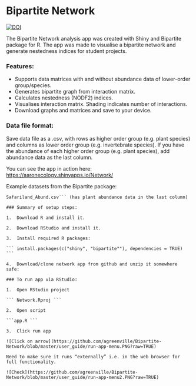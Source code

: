 # Bipartite Network  
[![DOI](https://zenodo.org/badge/DOI/10.5281/zenodo.1205201.svg)](https://doi.org/10.5281/zenodo.1205201)

The Bipartite Network analysis app was created with Shiny and Bipartite package for R. The app was made to visualise a bipartite network  and generate nestedness indices for student projects.

### Features:
- Supports data matrices with and without abundance data of lower-order group/species.
- Generates bipartite graph from interaction matrix.
- Calculates nestedness (NODF2) indices.
- Visualises interaction matrix. Shading indicates number of interactions.
- Download graphs and matrices and save to your device.

### Data file format:

Save data file as a .csv, with rows as higher order group (e.g. plant species) and columns as lower order group (e.g. invertebrate species). If you have the abundance of each higher order group (e.g. plant species), add abundance data as the last column.

You can see the app in action here: https://aaronecology.shinyapps.io/Network/  
  
Example datasets from the Bipartite package:

```Safariland.csv  
Safariland_Abund.csv``` (has plant abundance data in the last column)  

### Summary of setup steps:

1.	Download R and install it.  

2.	Download RStudio and install it.  

3.	Install required R packages:

``` install.packages(c("shiny", "bipartite""), dependencies = TRUE) ```

4.	Download/clone network app from github and unzip it somewhere safe:

### To run app via RStudio: 

1.	Open RStudio project 

``` Network.Rproj ```

2.	Open script  

```app.R ```

3.	Click run app 

![Click on arrow](https://github.com/agreenville/Bipartite-Network/blob/master/user_guide/run-app-menu.PNG?raw=TRUE)

Need to make sure it runs “externally” i.e. in the web browser for full functionality.

![Check](https://github.com/agreenville/Bipartite-Network/blob/master/user_guide/run-app-menu2.PNG?raw=TRUE) 




